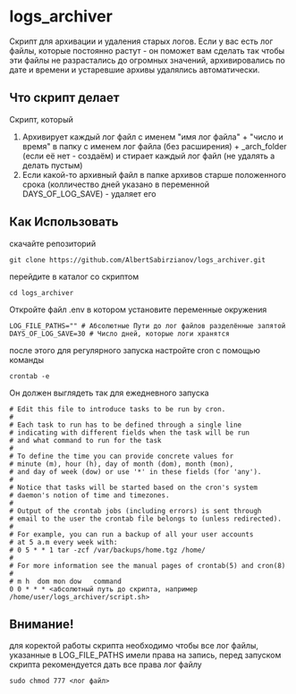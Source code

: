 # logs_archiver
Скрипт для архивации и удаления старых логов. Если у вас есть лог файлы, которые постоянно растут - он поможет вам сделать так чтобы эти файлы не разрастались до огромных значений, архивировались по дате и времени и устаревшие архивы удалялись автоматически.

## Что скрипт делает
Скрипт, который
1) Архивирует каждый лог файл с именем "имя лог файла" + "число и время" в папку c именем лог файла (без расширения) + _arch_folder (если её нет - создаём) и стирает каждый лог файл (не удалять а делать пустым)
2) Если какой-то архивный файл в папке архивов старше положенного срока (колличество дней указано в переменной DAYS_OF_LOG_SAVE) - удаляет его
## Как Использовать
 скачайте репозиторий
```commandline
git clone https://github.com/AlbertSabirzianov/logs_archiver.git
```
перейдите в каталог со скриптом
```commandline
cd logs_archiver
```
Откройте файл .env в котором установите переменные окружения
```
LOG_FILE_PATHS="" # Абсолютные Пути до лог файлов разделённые запятой 
DAYS_OF_LOG_SAVE=30 # Число дней, которые логи хранятся
```
после этого для регулярного запуска настройте cron с помощью команды
```commandline
crontab -e
```
Он должен выглядеть так для ежедневного запуска
```
# Edit this file to introduce tasks to be run by cron.
# 
# Each task to run has to be defined through a single line
# indicating with different fields when the task will be run
# and what command to run for the task
# 
# To define the time you can provide concrete values for
# minute (m), hour (h), day of month (dom), month (mon),
# and day of week (dow) or use '*' in these fields (for 'any').
# 
# Notice that tasks will be started based on the cron's system
# daemon's notion of time and timezones.
# 
# Output of the crontab jobs (including errors) is sent through
# email to the user the crontab file belongs to (unless redirected).
# 
# For example, you can run a backup of all your user accounts
# at 5 a.m every week with:
# 0 5 * * 1 tar -zcf /var/backups/home.tgz /home/
# 
# For more information see the manual pages of crontab(5) and cron(8)
# 
# m h  dom mon dow   command
0 0 * * * <абсолютный путь до скрипта, например /home/user/logs_archiver/script.sh>
```
## Внимание!
для коректой работы скрипта необходимо чтобы все лог файлы, указанные в LOG_FILE_PATHS имели права на запись, перед запуском скрипта рекомендуется дать все права лог файлу
```commandline
sudo chmod 777 <лог файл>
```  


